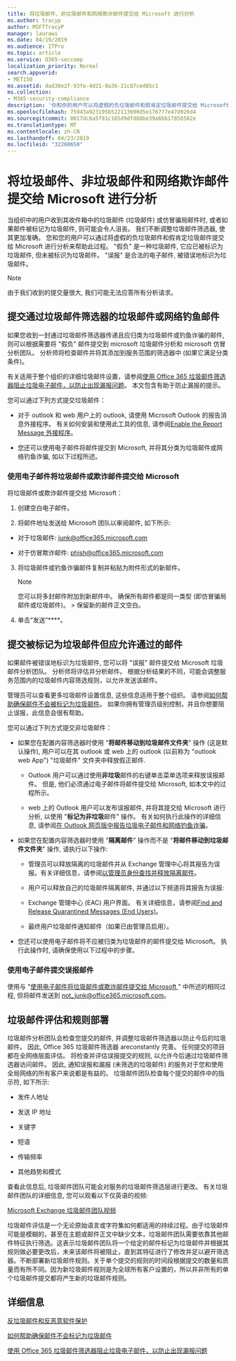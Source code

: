 ```yaml
---
title: 将垃圾邮件、非垃圾邮件和网络欺诈邮件提交给 Microsoft 进行分析
ms.author: tracyp
author: MSFTTracyP
manager: laurawi
ms.date: 04/19/2019
ms.audience: ITPro
ms.topic: article
ms.service: O365-seccomp
localization_priority: Normal
search.appverid:
- MET150
ms.assetid: dad30e2f-93fe-4d21-9a36-21c87ced85c1
ms.collection:
- M365-security-compliance
description: '你和你的用户可以将虚假的负垃圾邮件和假肯定垃圾邮件提交给 Microsoft 进行分析。 '
ms.openlocfilehash: 75943a923195b522113690d5e176777e47d026d4
ms.sourcegitcommit: 0017dc6a5f81c165d9dfd88be39a6bb17856582e
ms.translationtype: MT
ms.contentlocale: zh-CN
ms.lasthandoff: 04/23/2019
ms.locfileid: "32260650"
---
```

# <a name="submit-spam-non-spam-and-phishing-scam-messages-to-microsoft-for-analysis"></a>将垃圾邮件、非垃圾邮件和网络欺诈邮件提交给 Microsoft 进行分析

当组织中的用户收到其收件箱中的垃圾邮件 (垃圾邮件) 或仿冒骗局邮件时, 或者如果邮件被标记为垃圾邮件, 则可能会令人沮丧。 我们不断调整垃圾邮件筛选器, 使其更加准确。 您和您的用户可以通过将虚假的负垃圾邮件和假肯定垃圾邮件提交给 Microsoft 进行分析来帮助此过程。 "假负" 是一种垃圾邮件, 它应已被标识为垃圾邮件, 但未被标识为垃圾邮件。 "误报" 是合法的电子邮件, 被错误地标识为垃圾邮件。 
  
> [!NOTE]
> 由于我们收到的提交量很大, 我们可能无法应答所有分析请求。 
  
## <a name="submit-junk-or-phishing-messages-that-passed-through-the-spam-filters"></a>提交通过垃圾邮件筛选器的垃圾邮件或网络钓鱼邮件
<a name="sectionSection0"> </a>

如果您收到一封通过垃圾邮件筛选器传递且应归类为垃圾邮件或钓鱼诈骗的邮件, 则可以根据需要将 "假负" 邮件提交到 microsoft 垃圾邮件分析和 microsoft 仿冒分析团队。 分析师将检查邮件并将其添加到服务范围的筛选器中 (如果它满足分类条件)。 
  
有关适用于整个组织的详细垃圾邮件设置，请参阅[使用 Office 365 垃圾邮件筛选器阻止垃圾电子邮件，以防止出现漏报问题](reduce-spam-email.md)。 本文包含有助于防止漏报的提示。
  
您可以通过下列方式提交垃圾邮件：
  
- 对于 outlook 和 web 用户上的 outlook, 请使用 Microsoft Outlook 的报告消息外接程序。 有关如何安装和使用此工具的信息, 请参阅[Enable the Report Message 外接程序](enable-the-report-message-add-in.md)。 
        
- 您还可以使用电子邮件将邮件提交到 Microsoft, 并将其分类为垃圾邮件或网络钓鱼诈骗, 如以下过程所述。
    
### <a name="use-email-to-submit-junk-spam-or-phishing-scam-messages-to-microsoft"></a>使用电子邮件将垃圾邮件或欺诈邮件提交给 Microsoft 
<a name="Useemailtosubmitjunkspamorphishingscammessages"> </a>

将垃圾邮件或欺诈邮件提交给 Microsoft：
  
1. 创建空白电子邮件。
    
2. 将邮件地址发送给 Microsoft 团队以审阅邮件, 如下所示: 
    
  - 对于垃圾邮件: junk@office365.microsoft.com
    
  - 对于仿冒欺诈邮件: phish@office365.microsoft.com
    
3. 将垃圾邮件或钓鱼诈骗邮件复制并粘贴为附件形式的新邮件。 
    
    > [!NOTE]
    > 您可以将多封邮件附加到新邮件中。 确保所有邮件都是同一类型 (即仿冒骗局邮件或垃圾邮件)。 > 保留新的邮件正文空白。 
  
4. 单击“发送”****。
    
## <a name="submit-messages-that-were-tagged-as-junk-but-should-have-been-allowed-through"></a>提交被标记为垃圾邮件但应允许通过的邮件
<a name="sectionSection1"> </a>

如果邮件被错误地标识为垃圾邮件, 您可以将 "误报" 邮件提交给 Microsoft 垃圾邮件分析团队。 分析师将评估并分析邮件。 根据分析结果的不同，可能会调整服务范围内的垃圾邮件内容筛选规则，以允许发送该邮件。
  
管理员可以查看更多垃圾邮件设置信息, 这些信息适用于整个组织。 请参阅[如何帮助确保邮件不会被标记为垃圾邮件](prevent-email-from-being-marked-as-spam.md)。 如果你拥有管理员级别控制，并且你想要阻止误报，此信息会很有帮助。
  
您可以通过下列方式提交非垃圾邮件：
  
- 如果您在配置内容筛选器时使用 "**将邮件移动到垃圾邮件文件夹**" 操作 (这是默认操作), 用户可以在其 outlook 或 web 上的 outlook (以前称为 "outlook web App") "垃圾邮件" 文件夹中释放假正邮件. 
    
  - Outlook 用户可以通过使用**非垃圾**邮件的右键单击菜单选项来释放误报邮件。 但是, 他们必须通过电子邮件将邮件提交给 Microsoft, 如本文中的过程所示。 
    
  - web 上的 Outlook 用户可以发布误报邮件, 并将其提交给 Microsoft 进行分析, 以使用 "**标记为非垃圾**邮件" 操作。 有关如何执行此操作的详细信息, 请参阅[在 Outlook 网页版中报告垃圾电子邮件和网络钓鱼诈骗](report-junk-email-and-phishing-scams-in-outlook-on-the-web-eop.md)。
    
- 如果您在配置内容筛选器时使用 "**隔离邮件**" 操作而不是 "**将邮件移动到垃圾邮件文件夹**" 操作, 请执行以下操作: 
    
  - 管理员可以释放隔离的垃圾邮件并从 Exchange 管理中心将其报告为误报。有关详细信息，请参阅[以管理员身份查找并释放隔离邮件](find-and-release-quarantined-messages-as-an-administrator.md)。
    
  - 用户可以释放自己的垃圾邮件隔离邮件, 并通过以下频道将其报告为误报: 
    
  - Exchange 管理中心 (EAC) 用户界面。 有关详细信息，请参阅[Find and Release Quarantined Messages (End Users)](find-and-release-quarantined-messages-as-a-user.md)。
    
  - 最终用户垃圾邮件通知邮件（如果已由管理员启用）。 
    
- 您还可以使用电子邮件将不应被归类为垃圾邮件的邮件提交给 Microsoft。 执行此操作时, 请确保使用以下过程中的步骤。
    
### <a name="use-email-to-submit-false-positive-messages"></a>使用电子邮件提交误报邮件

使用与 "[使用电子邮件将垃圾邮件或欺诈邮件提交给 Microsoft ](submit-spam-non-spam-and-phishing-scam-messages-to-microsoft-for-analysis.md#Useemailtosubmitjunkspamorphishingscammessages)" 中所述的相同过程, 但将邮件发送到 not_junk@office365.microsoft.com。
  
## <a name="spam-evaluation-and-rules-deployment"></a>垃圾邮件评估和规则部署
<a name="sectionSection2"> </a>

垃圾邮件分析团队会检查您提交的邮件, 并调整垃圾邮件筛选器以防止今后的垃圾邮件。 因此, Office 365 垃圾邮件筛选器 areconstantly 完善。 任何提交的项目都在全网络层面评估。 将检查并评估误报提交的规则, 以允许今后通过垃圾邮件筛选器访问邮件。 因此, 通知误报和漏报 (未筛选的垃圾邮件) 的服务对于您和使用全局网络的所有客户来说都是有益的。 垃圾邮件团队检查每个提交的邮件中的指示符, 如下所示:
  
- 发件人地址
    
- 发送 IP 地址
    
- 关键字
    
- 短语
    
- 传输频率
    
- 其他趋势和模式
    
查看此信息后, 垃圾邮件团队可能会对服务的垃圾邮件筛选层进行更改。 有关垃圾邮件团队的详细信息, 您可以观看以下仅英语的视频:
  
[Microsoft Exchange 垃圾邮件团队视频](https://youtu.be/-TpX_-GMC7o?hd=1)
  
垃圾邮件评估是一个无论原始语言或字符集如何都适用的持续过程。由于垃圾邮件可能是模糊的，甚至在主题或邮件正文中缺少文本，垃圾邮件团队需要依靠其他邮件特征执行筛选。这表示垃圾邮件团队将一个给定的邮件标记为垃圾邮件并根据其规则做必要更改后，未来该邮件将被阻止，直到其特征进行了修改并足以避开筛选器。不断部署新垃圾邮件规则。关于单个提交的规则的时间段根据提交的数量和质量而有所不同。因为新垃圾邮件规则是为全球所有客户设置的，所以并非所有的单个垃圾邮件提交都将产生新的垃圾邮件规则。
   
## <a name="for-more-information"></a>详细信息
<a name="sectionSection4"> </a>

[反垃圾邮件和反恶意软件保护](anti-spam-and-anti-malware-protection.md)
  
[如何帮助确保邮件不会标记为垃圾邮件](prevent-email-from-being-marked-as-spam.md)
  
[使用 Office 365 垃圾邮件筛选器阻止垃圾电子邮件，以防止出现漏报问题](reduce-spam-email.md)
  

